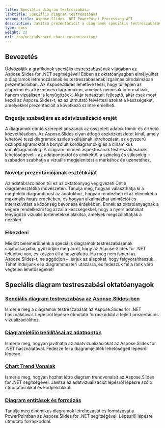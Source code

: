 ```yaml
---
title: Speciális diagram testreszabása
linktitle: Speciális diagram testreszabása
second_title: Aspose.Slides .NET PowerPoint Processing API
description: Javítsa prezentációit a diagramok speciális testreszabásával az Aspose.Slides for .NET segítségével. Tanulja meg, hogyan készíthet vizuálisan lenyűgöző diagramokat, és hogyan szabhatja azokat pontosan az Ön igényeihez.
type: docs
weight: 23
url: /hu/net/advanced-chart-customization/
---
```


## Bevezetés

Üdvözöljük a grafikonok speciális testreszabásának világában az Aspose.Slides for .NET segítségével! Ebben az oktatóanyagban elmélyülhet a diagramok létrehozásának és testreszabásának izgalmas birodalmában prezentációiban. Az Aspose.Slides lehetővé teszi, hogy túllépjen az alapokon és a kézműves diagramokon, amelyek nemcsak informatívak, hanem vizuálisan is lenyűgözőek. Akár tapasztalt fejlesztő, akár csak most kezdi az Aspose.Slides-t, ez az útmutató felvértezi azokat a készségeket, amelyekkel prezentációit a következő szintre emelheti.

### Engedje szabadjára az adatvizualizáció erejét

A diagramok döntő szerepet játszanak az összetett adatok tömör és érthető közvetítésében. Az Aspose.Slides olyan átfogó eszközkészletet kínál, amely lehetővé teszi diagramok széles skálájának létrehozását, az egyszerű oszlopdiagramoktól a bonyolult kördiagramokig és a dinamikus vonaldiagramokig. A diagram minden aspektusának testreszabásának lehetőségével – az adatpontoktól és címkéktől a színekig és stílusokig – szabadon szabhatja a vizuális megjelenítést a márkához és üzenetéhez.

### Növelje prezentációjának esztétikáját

Az adatábrázoláson túl ez az oktatóanyag végigvezeti Önt a diagramesztétika művészetén. Tanulja meg, hogyan választhatja ki a megfelelő diagramtípust az adatokhoz, hogyan rendezheti el az elemeket a maximális hatás érdekében, és hogyan alkalmazhat animációt és interaktivitást a közönség bevonása érdekében. Ennek az oktatóanyagnak a végére rendelkezni fog azzal a készségekkel, hogy a nyers adatokat lenyűgöző vizuális történetekké alakítsa, amelyek megszólaltatják a nézőket.

### Elkezdeni

Mielőtt belemerülnénk a speciális diagramok testreszabásának sajátosságaiba, győződjön meg arról, hogy az Aspose.Slides for .NET telepítve van, és készen áll a használatra. Ha még nem ismeri az Aspose.Slides-t, ne aggódjon – leírjuk az alapokat, hogy felgyorsíthassuk. Tehát induljunk el a diagrammesteri utazásra, és fedezzük fel a ránk váró végtelen lehetőségeket!

## Speciális diagram testreszabási oktatóanyagok
### [Speciális diagram testreszabása az Aspose.Slides-ben](./advanced-chart-customization/)
Ismerje meg a diagramok testreszabását az Aspose.Slides for .NET használatával. Lépésről lépésre útmutató forráskóddal a fejlett prezentációs vizualizációkhoz.
### [Diagramjelölő beállításai az adatponton](./chart-marker-options-on-data-point/)
Ismerje meg, hogyan javíthatja az adatvizualizációkat az Aspose.Slides for .NET használatával. Fedezze fel a diagramjelölők lehetőségeit lépésről lépésre.
### [Chart Trend Vonalak](./chart-trend-lines/)
Ismerje meg, hogyan hozhat létre diagram trendvonalait az Aspose.Slides for .NET segítségével. Javítsa az adatvizualizációt lépésről lépésre szóló útmutatásokkal és kódpéldákkal.
### [Diagram entitások és formázás](./chart-entities/)
Tanulja meg dinamikus diagramok létrehozását és formázását a PowerPointban az Aspose.Slides for .NET segítségével. Lépésről lépésre útmutató forráskóddal.